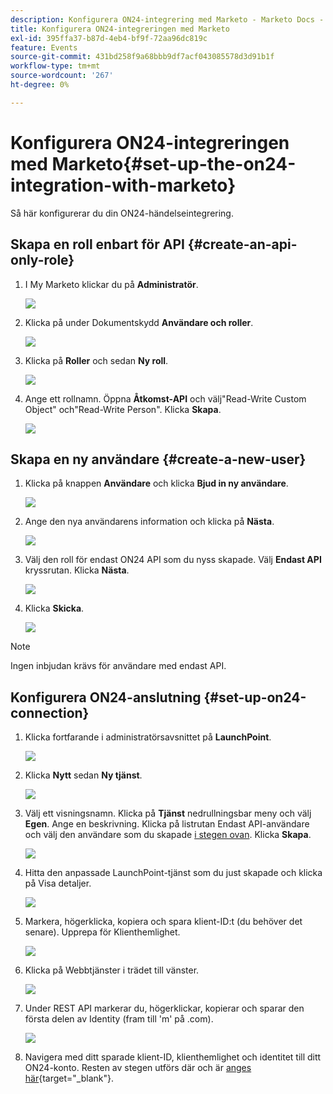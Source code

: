 ```yaml
---
description: Konfigurera ON24-integrering med Marketo - Marketo Docs - produktdokumentation
title: Konfigurera ON24-integreringen med Marketo
exl-id: 395ffa37-b87d-4eb4-bf9f-72aa96dc819c
feature: Events
source-git-commit: 431bd258f9a68bbb9df7acf043085578d3d91b1f
workflow-type: tm+mt
source-wordcount: '267'
ht-degree: 0%

---
```


# Konfigurera ON24-integreringen med Marketo{#set-up-the-on24-integration-with-marketo}

Så här konfigurerar du din ON24-händelseintegrering.

## Skapa en roll enbart för API {#create-an-api-only-role}

1. I My Marketo klickar du på **Administratör**.

   ![](assets/set-up-the-on24-integration-with-marketo-1.png)

1. Klicka på under Dokumentskydd **Användare och roller**.

   ![](assets/set-up-the-on24-integration-with-marketo-2.png)

1. Klicka på **Roller** och sedan **Ny roll**.

   ![](assets/set-up-the-on24-integration-with-marketo-3.png)

1. Ange ett rollnamn. Öppna **Åtkomst-API** och välj&quot;Read-Write Custom Object&quot; och&quot;Read-Write Person&quot;. Klicka **Skapa**.

   ![](assets/set-up-the-on24-integration-with-marketo-4.png)

## Skapa en ny användare {#create-a-new-user}

1. Klicka på knappen **Användare** och klicka **Bjud in ny användare**.

   ![](assets/set-up-the-on24-integration-with-marketo-5.png)

1. Ange den nya användarens information och klicka på **Nästa**.

   ![](assets/set-up-the-on24-integration-with-marketo-6.png)

1. Välj den roll för endast ON24 API som du nyss skapade. Välj **Endast API** kryssrutan. Klicka **Nästa**.

   ![](assets/set-up-the-on24-integration-with-marketo-7.png)

1. Klicka **Skicka**.

   ![](assets/set-up-the-on24-integration-with-marketo-8.png)

>[!NOTE]
>
>Ingen inbjudan krävs för användare med endast API.

## Konfigurera ON24-anslutning {#set-up-on24-connection}

1. Klicka fortfarande i administratörsavsnittet på **LaunchPoint**.

   ![](assets/set-up-the-on24-integration-with-marketo-9.png)

1. Klicka **Nytt** sedan **Ny tjänst**.

   ![](assets/set-up-the-on24-integration-with-marketo-10.png)

1. Välj ett visningsnamn. Klicka på **Tjänst** nedrullningsbar meny och välj **Egen**. Ange en beskrivning. Klicka på listrutan Endast API-användare och välj den användare som du skapade [i stegen ovan](#create-a-new-user). Klicka **Skapa**.

   ![](assets/set-up-the-on24-integration-with-marketo-11.png)

1. Hitta den anpassade LaunchPoint-tjänst som du just skapade och klicka på Visa detaljer.

   ![](assets/set-up-the-on24-integration-with-marketo-12.png)

1. Markera, högerklicka, kopiera och spara klient-ID:t (du behöver det senare). Upprepa för Klienthemlighet.

   ![](assets/set-up-the-on24-integration-with-marketo-13.png)

1. Klicka på Webbtjänster i trädet till vänster.

   ![](assets/set-up-the-on24-integration-with-marketo-14.png)

1. Under REST API markerar du, högerklickar, kopierar och sparar den första delen av Identity (fram till &#39;m&#39; på .com).

   ![](assets/set-up-the-on24-integration-with-marketo-15.png)

1. Navigera med ditt sparade klient-ID, klienthemlighet och identitet till ditt ON24-konto. Resten av stegen utförs där och är [anges här](https://on24support.force.com/Support/s/article/Connect-Marketo-ON24-Connect-Data-Integration#Step6){target="_blank"}.
